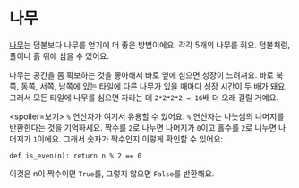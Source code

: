 # 나무
[나무](objects/tree)는 덤불보다 나무를 얻기에 더 좋은 방법이에요. 각각 5개의 나무를 줘요. 덤불처럼, 풀이나 흙 위에 심을 수 있어요.

나무는 공간을 좀 확보하는 것을 좋아해서 바로 옆에 심으면 성장이 느려져요. 바로 북쪽, 동쪽, 서쪽, 남쪽에 있는 타일에 다른 나무가 있을 때마다 성장 시간이 두 배가 돼요. 그래서 모든 타일에 나무를 심으면 자라는 데 `2*2*2*2 = 16`배 더 오래 걸릴 거예요.

<spoiler=보기> `%` 연산자가 여기서 유용할 수 있어요. `%` 연산자는 나눗셈의 나머지를 반환한다는 것을 기억하세요. 짝수를 `2`로 나누면 나머지가 `0`이고 홀수를 `2`로 나누면 나머지가 `1`이에요.
그래서 숫자가 짝수인지 이렇게 확인할 수 있어요:

`def is_even(n):
	return n % 2 == 0`

이것은 n이 짝수이면 `True`를, 그렇지 않으면 `False`를 반환해요.
</spoiler>